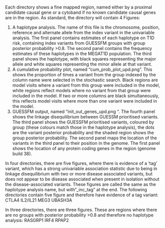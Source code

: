 Each directory shows a fine mapped region, named either by a proximal candidate causal gene or a cytoband if no known candidate causal genes are in the region.
As standard, the directory will contain 4 Figures:
1)	A haplotype analysis. The name of this file is the chromosome, position, reference and alternate allele from the index variant in the univariable analysis. The first panel contains estimates of each haplotype on T1D risk, containing index variants from GUESSFM groups with group posterior probability >0.8. The second panel contains the frequency estimates of these haplotypes in the MEGAT1D population. The third panel shows the haplotype, with black squares representing the major allele and white squares representing the minor allele at that variant. 
2)	A cumulative probability plot, named “cum_prob_plot_upd.png”. This shows the proportion of times a variant from the group indexed by the column name were selected in the stochastic search. Black regions are model visits where a variant from this group were included in the model, white regions reflect models where no variant from that group were included in the model. If two or more columns are black simultaneously, this reflects model visits where more than one variant were included in the model.
3)	GUESSFM output, named “init_out_genes_upd.png “. The fourth panel shows the linkage disequilibrium between GUESSM prioritised variants. The third panel shows the GUESSFM prioritised variants, coloured by group (these colours match those in the haplotype analysis), the dots are the variant posterior probability and the shaded region shows the group posterior probability. The second panel maps the location of the variants in the third panel to their position in the genome. The first panel shows the location of any protein coding genes in the region (genome build 38).

In four directories, there are five figures, where there is evidence of a ‘tag’ variant, which has a strong univariable association statistic due to being in linkage disequilibrium with two or more disease associated variants, but does not appear to be disease associated when present in isolation without the disease-associated variants. These figures are called the same as the haplotype analysis name, but with”_inc_tag” at the end. The following directories contain five figure and therefore have evidence of a tag variant:
CTLA4
IL2/IL21
MEG3
UBASH3A

In three directories, there are three figures. These are regions where there are no groups with posterior probability >0.8 and therefore no haplotype analysis:
RASGRP1
IRF4
RPAP2


